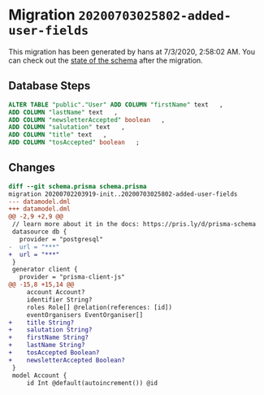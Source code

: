 # Migration `20200703025802-added-user-fields`

This migration has been generated by hans at 7/3/2020, 2:58:02 AM.
You can check out the [state of the schema](./schema.prisma) after the migration.

## Database Steps

```sql
ALTER TABLE "public"."User" ADD COLUMN "firstName" text   ,
ADD COLUMN "lastName" text   ,
ADD COLUMN "newsletterAccepted" boolean   ,
ADD COLUMN "salutation" text   ,
ADD COLUMN "title" text   ,
ADD COLUMN "tosAccepted" boolean   ;
```

## Changes

```diff
diff --git schema.prisma schema.prisma
migration 20200702203919-init..20200703025802-added-user-fields
--- datamodel.dml
+++ datamodel.dml
@@ -2,9 +2,9 @@
 // learn more about it in the docs: https://pris.ly/d/prisma-schema
 datasource db {
   provider = "postgresql"
-  url = "***"
+  url = "***"
 }
 generator client {
   provider = "prisma-client-js"
@@ -15,8 +15,14 @@
     account Account?
     identifier String?
     roles Role[] @relation(references: [id])
     eventOrganisers EventOrganiser[]
+    title String?
+    salutation String?
+    firstName String?
+    lastName String?
+    tosAccepted Boolean?
+    newsletterAccepted Boolean?
 }
 model Account {
     id Int @default(autoincrement()) @id
```


